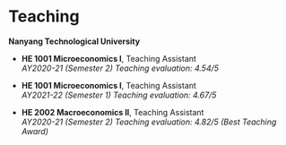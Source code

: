 Teaching
======

**Nanyang Technological University**

- **HE 1001 Microeconomics I**, Teaching Assistant  
  *AY2020-21 (Semester 2)*
  *Teaching evaluation: 4.54/5*

- **HE 1001 Microeconomics I**, Teaching Assistant  
  *AY2021-22 (Semester 1)*
  *Teaching evaluation: 4.67/5*

- **HE 2002 Macroeconomics II**, Teaching Assistant  
  *AY2020-21 (Semester 2)*
  *Teaching evaluation: 4.82/5 (Best Teaching Award)*
